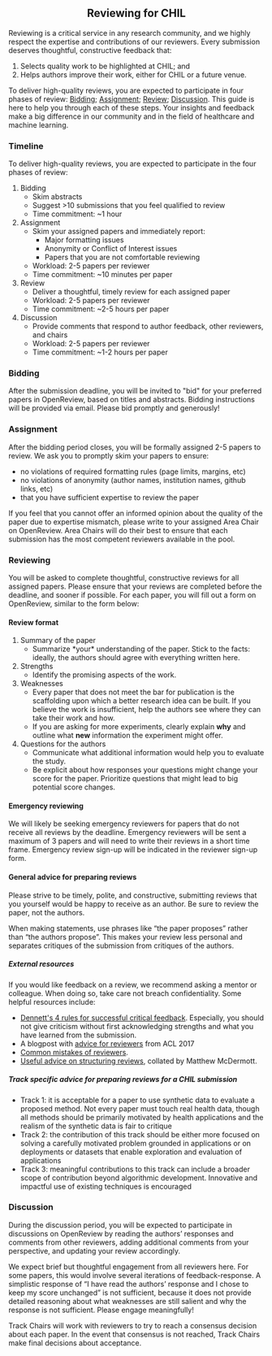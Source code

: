 ## <center> Reviewing for CHIL

Reviewing is a critical service in any research community, and we highly respect the expertise and contributions of our reviewers. Every submission deserves thoughtful, constructive feedback that:

1. Selects quality work to be highlighted at CHIL; and
2. Helps authors improve their work, either for CHIL or a future venue.

To deliver high-quality reviews, you are expected to participate in four phases of review: [Bidding](#bidding); [Assignment](#assignment); [Review](#reviewing); [Discussion](#discussion). This guide is here to help you through each of these steps. Your insights and feedback make a big difference in our community and in the field of healthcare and machine learning.

### Timeline

To deliver high-quality reviews, you are expected to participate in the four phases of review:

1. Bidding
	- Skim abstracts
	- Suggest >10 submissions that you feel qualified to review
	- Time commitment: ~1 hour
2. Assignment
	- Skim your assigned papers and immediately report:
		- Major formatting issues
		- Anonymity or Conflict of Interest issues
		- Papers that you are not comfortable reviewing
	- Workload: 2-5 papers per reviewer
	- Time commitment: ~10 minutes per paper
3. Review
	- Deliver a thoughtful, timely review for each assigned paper
	- Workload: 2-5 papers per reviewer
	- Time commitment: ~2-5 hours per paper
4. Discussion
	- Provide comments that respond to author feedback, other reviewers, and chairs
	- Workload: 2-5 papers per reviewer
	- Time commitment: ~1-2 hours per paper

### <a name="bidding"></a>Bidding

After the submission deadline, you will be invited to "bid" for your preferred papers in OpenReview, based on titles and abstracts. Bidding instructions will be provided via email. Please bid promptly and generously!

### <a name="assignment"></a>Assignment

After the bidding period closes, you will be formally assigned 2-5 papers to review. We ask you to promptly skim your papers to ensure:

- no violations of required formatting rules (page limits, margins, etc)
- no violations of anonymity (author names, institution names, github links, etc)
- that you have sufficient expertise to review the paper

If you feel that you cannot offer an informed opinion about the quality of the paper due to expertise mismatch, please write to your assigned Area Chair on OpenReview. Area Chairs will do their best to ensure that each submission has the most competent reviewers available in the pool.

### <a name="reviewing"></a>Reviewing

You will be asked to complete thoughtful, constructive reviews for all assigned papers. Please ensure that your reviews are completed before the deadline, and sooner if possible. For each paper, you will fill out a form on OpenReview, similar to the form below:

#### Review format

1. Summary of the paper
    - Summarize \*your\* understanding of the paper. Stick to the facts: ideally, the authors should agree with everything written here.
2. Strengths
    - Identify the promising aspects of the work.
3. Weaknesses
    - Every paper that does not meet the bar for publication is the scaffolding upon which a better research idea can be built. If you believe the work is insufficient, help the authors see where they can take their work and how.
    - If you are asking for more experiments, clearly explain **why** and outline what **new** information the experiment might offer.
4. Questions for the authors
    - Communicate what additional information would help you to evaluate the study.
    - Be explicit about how responses your questions might change your score for the paper. Prioritize questions that might lead to big potential score changes.

#### Emergency reviewing

We will likely be seeking emergency reviewers for papers that do not receive all reviews by the deadline. Emergency reviewers will be sent a maximum of 3 papers and will need to write their reviews in a short time frame. Emergency review sign-up will be indicated in the reviewer sign-up form.

#### General advice for preparing reviews

Please strive to be timely, polite, and constructive, submitting reviews that you yourself would be happy to receive as an author. Be sure to review the paper, not the authors. 

When making statements, use phrases like “the paper proposes” rather than “the authors propose”. This makes your review less personal and separates critiques of the submission from critiques of the authors.

##### External resources

If you would like feedback on a review, we recommend asking a mentor or colleague. When doing so, take care not breach confidentiality. Some helpful resources include:

- [Dennett's 4 rules for successful critical feedback](https://www.themarginalian.org/2014/03/28/daniel-dennett-rapoport-rules-criticism/). Especially, you should not give criticism without first acknowledging strengths and what you have learned from the submission.
- A blogpost with [advice for reviewers](https://acl2017.wordpress.com/2017/02/23/last-minute-reviewing-advice/) from ACL 2017
- [Common mistakes of reviewers](https://sites.umiacs.umd.edu/elm/2016/02/01/mistakes-reviewers-make/).
- [Useful advice on structuring reviews](https://mmcdermott.github.io/How-to-PhD/skill_modules/communication#how-do-you-review-papers), collated by Matthew McDermott.

##### Track specific advice for preparing reviews for a CHIL submission

- Track 1: it is acceptable for a paper to use synthetic data to evaluate a proposed method. Not every paper must touch real health data, though all methods should be primarily motivated by health applications and the realism of the synthetic data is fair to critique
- Track 2: the contribution of this track should be either more focused on solving a carefully motivated problem grounded in applications or on deployments or datasets that enable exploration and evaluation of applications
- Track 3: meaningful contributions to this track can include a broader scope of contribution beyond algorithmic development. Innovative and impactful use of existing techniques is encouraged

### <a name="discussion"></a>Discussion

During the discussion period, you will be expected to participate in discussions on OpenReview by reading the authors’ responses and comments from other reviewers, adding additional comments from your perspective, and updating your review accordingly.

We expect brief but thoughtful engagement from all reviewers here. For some papers, this would involve several iterations of feedback-response. A simplistic response of “I have read the authors’ response and I chose to keep my score unchanged” is not sufficient, because it does not provide detailed reasoning about what weaknesses are still salient and why the response is not sufficient. Please engage meaningfully!

Track Chairs will work with reviewers to try to reach a consensus decision about each paper. In the event that consensus is not reached, Track Chairs make final decisions about acceptance.
